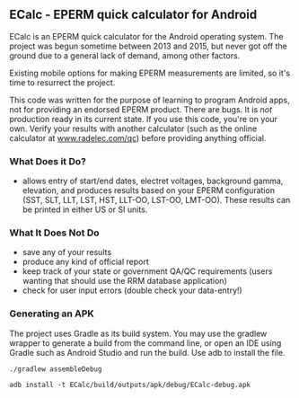 ## ECalc - EPERM quick calculator for Android

ECalc is an EPERM quick calculator for the Android operating system. The project was begun sometime between 2013 and 2015, but never got off the ground due to a general lack of demand, among other factors.

Existing mobile options for making EPERM measurements are limited, so it's time to resurrect the project.

This code was written for the purpose of learning to program Android apps, not for providing an endorsed EPERM product. There are bugs. It is *not* production ready in its current state. If you use this code, you're on your own. Verify your results with another calculator (such as the online calculator at <a href="https://www.radelec.com/qc">www.radelec.com/qc</a>) before providing anything official.

### What Does it Do?

- allows entry of start/end dates, electret voltages, background gamma, elevation, and produces results based on your EPERM configuration (SST, SLT, LLT, LST, HST, LLT-OO, LST-OO, LMT-OO). These results can be printed in either US or SI units.

### What It Does Not Do

- save any of your results
- produce any kind of official report
- keep track of your state or government QA/QC requirements (users wanting that should use the RRM database application)
- check for user input errors (double check your data-entry!)

### Generating an APK

The project uses Gradle as its build system. You may use the gradlew wrapper to generate a build from the command line, or open an IDE using Gradle such as Android Studio and run the build. Use adb to install the file.

`./gradlew assembleDebug`

`adb install -t ECalc/build/outputs/apk/debug/ECalc-debug.apk`
